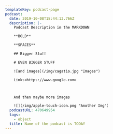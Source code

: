 ```yaml
---
templateKey: podcast-page
podcast:
  date: 2019-10-08T18:44:13.766Z
  description: |-
    Podcast Description in the MARKDOWN

    **BOLD**

    **SPACES**

    ## Bigger Stuff

    # EVEN BIGGER STUFF

    ![and images](/img/cagatio.jpg "Images")

    Links<https://www.google.com>



    And then maybe more images 

    ![](/img/apple-touch-icon.png "Another Img")
  podcastURL: 470649954
  tags:
    - object
  title: Name of the podcast is TODAY
---
```


